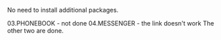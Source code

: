 No need to install additional packages.

03.PHONEBOOK - not done
04.MESSENGER - the link doesn't work
The other two are done.